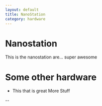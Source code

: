 ```yaml
---
layout: default
title: NanoStation
category: hardware
---
```


# Nanostation
This is the nanostation are... super awesome


# Some other hardware
* This that is great
More Stuff


--

